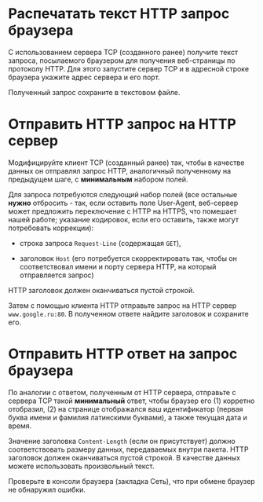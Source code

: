 
# Распечатать текст HTTP запрос браузера



С использованием сервера TCP (созданного ранее) получите текст запроса, посылаемого браузером для получения веб-страницы по протоколу HTTP. 
Для этого запустите сервер TCP и в адресной строке браузера укажите адрес сервера и его порт. 

Полученный запрос сохраните в текстовом файле.




# Отправить HTTP запрос на HTTP сервер


Модифицируйте клиент TCP (созданный ранее) так, чтобы в качестве данных он отправлял запрос HTTP, аналогичный полученному на предыдущем шаге, с **минимальным** набором полей.
 
Для запроса потребуются следующий набор полей (все остальные **нужно** отбросить - так, если оставить поле User-Agent, веб-сервер может предложить переключение с HTTP на HTTPS, что помешает нашей работе; указание кодировок, если его оставить, также могут потребовать коррекции):

- строка запроса `Request-Line` (содержащая `GET`),

- заголовок `Host` (его потребуется скорректировать так, чтобы он соответствовал имени и порту сервера HTTP, на который отправляется запрос)

HTTP заголовок должен оканчиваться пустой строкой.

Затем с помощью клиента HTTP отправьте запрос на HTTP сервер `www.google.ru:80`. В полученном ответе найдите заголовок и сохраните его.


# Отправить HTTP ответ на запрос браузера



По аналогии с ответом, полученным от HTTP сервера, отправьте с сервера TCP такой **минимальный** ответ, чтобы браузер его 
(1) корретно отобразил, (2) на странице отображался ваш идентификатор (первая буква имени и фамилия латинскими буквами), а также текущая дата и время.

Значение заголовка `Content-Length` (если он присутствует) должно соответствовать размеру данных, передаваемых внутри пакета. 
HTTP заголовок должен оканчиваться пустой строкой.
В качестве данных можете использовать произвольный текст.

Проверьте в консоли браузера (закладка Сеть), что при обмене браузер не обнаружил ошибки.
